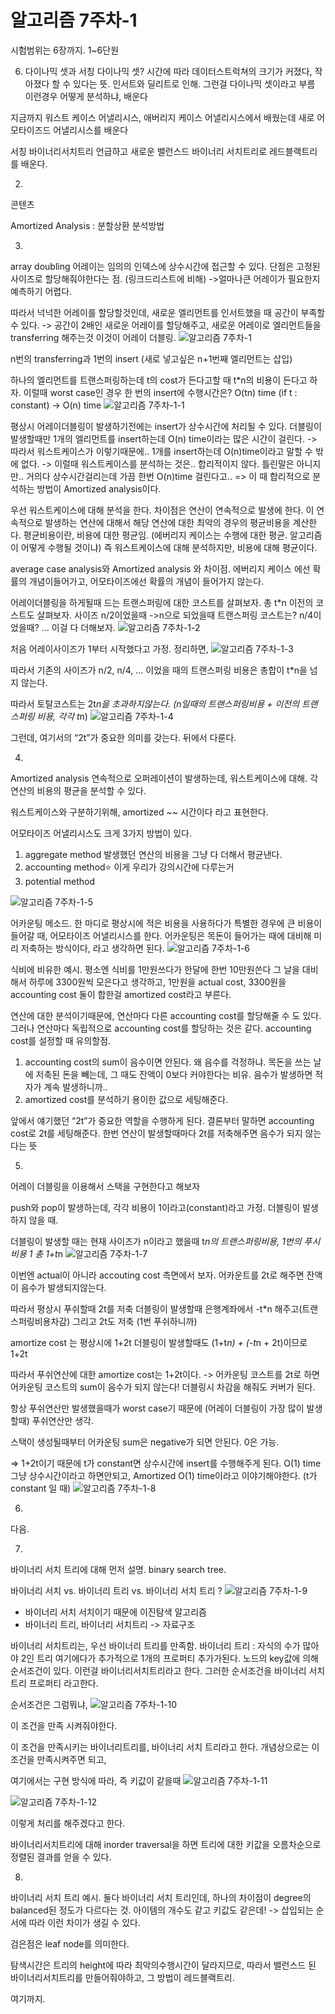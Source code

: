 # 알고리즘 7주차-1

시험범위는 6장까지. 1~6단원

6. 다이나믹 셋과 서칭
다이나믹 셋?
시간에 따라 데이터스트럭쳐의 크기가 커졌다, 작아졌다 할 수 있다는 뜻. 인서트와 딜리트로 인해.
그런걸 다이나믹 셋이라고 부름
이런경우 어떻게 분석하냐, 배운다

지금까지 워스트 케이스 어낼리시스, 애버리지 케이스 어낼리시스에서 배웠는데
새로 어모타이즈드 어낼리시스를 배운다

서칭
바이너리서치트리 언급하고
새로운 밸런스드 바이너리 서치트리로 레드블랙트리를 배운다.

2)
콘텐츠 

Amortized Analysis : 분할상환 분석방법

3)
array doubling
어레이는 임의의 인덱스에 상수시간에 접근할 수 있다.
단점은 고정된 사이즈로 할당해줘야한다는 점. (링크드리스트에 비해)
->얼마나큰 어레이가 필요한지 예측하기 어렵다.

따라서 넉넉한 어레이를 할당할것인데,
새로운 엘리먼트를 인서트했을 때 공간이 부족할 수 있다.
-> 공간이 2배인 새로운 어레이를 할당해주고, 새로운 어레이로 엘리먼트들을 transferring 해주는것
이것이 어레이 더블링.
![알고리즘 7주차-1](images/알고리즘%207주차-1.png)

n번의 transferring과
1번의 insert (새로 넣고싶은 n+1번째 엘리먼트는 삽입)

하나의 엘리먼트를 트랜스퍼링하는데 t의 cost가 든다고할 때
t*n의 비용이 든다고 하자.
이럴때 worst case인 경우 한 번의 insert에 수행시간은?
O(tn) time (if t : constant) -> O(n) time
![알고리즘 7주차-1-1](images/알고리즘%207주차-1-1.png)

평상시 어레이더블링이 발생하기전에는 insert가 상수시간에 처리될 수 있다.
더블링이 발생할때만 1개의 엘리먼트를 insert하는데 O(n) time이라는 많은 시간이 걸린다.
-> 따라서 워스트케이스가 이렇기때문에.. 1개를 insert하는데 O(n)time이라고 말할 수 밖에 없다.
-> 이럴때 워스트케이스를 분석하는 것은.. 합리적이지 않다. 틀린말은 아니지만..
거의다 상수시간걸리는데 가끔 한번 O(n)time 걸린다고..
=> 이 때 합리적으로 분석하는 방법이 Amortized analysis이다.

우선 워스트케이스에 대해 분석을 한다.
차이점은 연산이 연속적으로 발생에 한다.
이 연속적으로 발생하는 연산에 대해서 해당 연산에 대한 최악의 경우의 평균비용을 계산한다.
평균비용이란, 비용에 대한 평균임. (에버리지 케이스는 수행에 대한 평균. 알고리즘이 어떻게 수행될 것이냐)
즉 워스트케이스에 대해 분석하지만, 비용에 대해 평균이다.

average case analysis와 Amortized analysis 와 차이점.
에버리지 케이스 에선 확률의 개념이들어가고,
어모타이즈에선 확률의 개념이 들어가지 않는다.

어레이더블링을 하게될때 드는 트랜스퍼링에 대한 코스트를 살펴보자.
총 t*n
이전의 코스트도 살펴보자.
사이즈 n/2이었을때 ->n으로 되었을때 트랜스퍼링 코스트는?
n/4이었을때?
…
이걸 다 더해보자.
![알고리즘 7주차-1-2](images/알고리즘%207주차-1-2.png)

처음 어레이사이즈가 1부터 시작했다고 가정.
정리하면,
![알고리즘 7주차-1-3](images/알고리즘%207주차-1-3.png)

따라서 기존의 사이즈가 n/2, n/4, … 이었을 때의 트랜스퍼링 비용은 총합이 t*n을 넘지 않는다.

따라서 토탈코스트는 2t*n을 초과하지않는다. (n일때의 트랜스퍼링비용 + 이전의 트랜스퍼링 비용, 각각 t*n)
![알고리즘 7주차-1-4](images/알고리즘%207주차-1-4.png)

그런데, 여기서의 “2t”가 중요한 의미를 갖는다. 뒤에서 다룬다.

4)
Amortized analysis
연속적으로 오퍼레이션이 발생하는데, 워스트케이스에 대해.
각 연산의 비용의 평균을 분석할 수 있다.

워스트케이스와 구분하기위해, amortized ~~ 시간이다 라고 표현한다.

어모타이즈 어낼리시스도 크게 3가지 방법이 있다.
1. aggregate method 발생했던 연산의 비용을 그냥 다 더해서 평균낸다.
2. accounting method⭐️ 이게 우리가 강의시간에 다루는거
3. potential method

![알고리즘 7주차-1-5](images/알고리즘%207주차-1-5.png)

어카운팅 메소드.
한 마디로 평상시에 적은 비용을 사용하다가 특별한 경우에 큰 비용이 들어갈 때, 어모타이즈 어낼리시스를 한다.
어카운팅은 목돈이 들어가는 때에 대비해 미리 저축하는 방식이다, 라고 생각하면 된다.
![알고리즘 7주차-1-6](images/알고리즘%207주차-1-6.png)

식비에 비유한 예시.
평소엔 식비를 1만원쓰다가 한달에 한번 10만원쓴다
그 날을 대비해서 하루에 3300원씩 모은다고 생각하고,
1만원을 actual cost, 3300원을 accounting cost
둘이 합한걸 amortized cost라고 부른다.

연산에 대한 분석이기때문에, 연산마다 다른 accounting cost를 할당해줄 수 도 있다.
그러나 연산마다 독립적으로 accounting cost를 할당하는 것은 같다.
accounting cost를 설정할 때 유의할점.
1. accounting cost의 sum이 음수이면 안된다. 왜 음수를 걱정하냐. 목돈을 쓰는 날에 저축된 돈을 빼는데, 그 때도 잔액이 0보다 커야한다는 비유. 음수가 발생하면 적자가 계속 발생하니까..
2. amortized cost를 분석하기 용이한 값으로 세팅해준다.

앞에서 얘기했던 “2t”가 중요한 역할을 수행하게 된다.
결론부터 말하면 accounting cost로 2t를 세팅해준다.
한번 연산이 발생할때마다 2t를 저축해주면 음수가 되지 않는다는 뜻

5)
어레이 더블링을 이용해서 스택을 구현한다고 해보자

push와 pop이 발생하는데, 각각 비용이 1이라고(constant)라고 가정. 더블링이 발생하지 않을 때.

더블링이 발생할 때는 현재 사이즈가 n이라고 했을때 t*n의 트랜스퍼링비용, 1번의 푸시비용 1
총 1+t*n
![알고리즘 7주차-1-7](images/알고리즘%207주차-1-7.png)

이번엔 actual이 아니라 accouting cost 측면에서 보자.
어카운트를 2t로 해주면 잔액이 음수가 발생되지않는다.

따라서 평상시 푸쉬할때 2t를 저축
더블링이 발생할때 은행계좌에서 -t*n 해주고(트랜스퍼링비용차감) 그리고 2t도 저축 (1번 푸쉬하니까)

amortize cost 는 
평상시에 1+2t
더블링이 발생할때도 (1+t*n) + (-t*n + 2t)이므로 1+2t

따라서 푸쉬연산에 대한 amortize cost는 1+2t이다.
-> 어카운팅 코스트를 2t로 하면 어카운팅 코스트의 sum이 음수가 되지 않는다! 더블링시 차감을 해줘도 커버가 된다.

항상 푸쉬연산만 발생했을때가 worst case기 때문에 (어레이 더블링이 가장 많이 발생할때) 푸쉬연산만 생각.

스택이 생성될때부터 어카운팅 sum은 negative가 되면 안된다. 0은 가능.

=> 1+2t이기 때문에 t가 constant면 상수시간에 insert를 수행해주게 된다. O(1) time
그냥 상수시간이라고 하면안되고, Amortized O(1) time이라고 이야기해야한다. (t가 constant 일 때)
![알고리즘 7주차-1-8](images/알고리즘%207주차-1-8.png)

6)
다음.

7)
바이너리 서치 트리에 대해 먼저 설명.
binary search tree.

바이너리 서치 vs. 바이너리 트리 vs. 바이너리 서치 트리 ?
![알고리즘 7주차-1-9](images/알고리즘%207주차-1-9.png)

- 바이너리 서치 서치이기 때문에 이진탐색 알고리즘
- 바이너리 트리, 바이너리 서치트리 -> 자료구조

바이너리 서치트리는, 우선 바이너리 트리를 만족함. 
	바이너리 트리 : 자식의 수가 많아야 2인 트리
여기에다가 추가적으로 1개의 프로퍼티 추가가된다.
노드의 key값에 의해 순서조건이 있다.
이런걸 바이너리서치트리라고 한다.
그러한 순서조건을 바이너리 서치 트리 프로퍼티 라고한다.

순서조건은 그럼뭐냐,
![알고리즘 7주차-1-10](images/알고리즘%207주차-1-10.png)

이 조건을 만족 시켜줘야한다.

이 조건을 만족시키는 바이너리트리를, 바이너리 서치 트리라고 한다.
개념상으로는 이 조건을 만족시켜주면 되고,

여기에서는 구현 방식에 따라, 즉 키값이 같을때
![알고리즘 7주차-1-11](images/알고리즘%207주차-1-11.png)

![알고리즘 7주차-1-12](images/알고리즘%207주차-1-12.png)

이렇게 처리를 해주겠다고 한다.

바이너리서치트리에 대해 inorder traversal을 하면
트리에 대한 키값을 오름차순으로 정렬된 결과를 얻을 수 있다.

8)
바이너리 서치 트리 예시.
둘다 바이너리 서치 트리인데, 하나의 차이점이 degree의 balanced된 정도가 다르다는 것.
아이템의 개수도 같고 키값도 같은데!
-> 삽입되는 순서에 따라 이런 차이가 생길 수 있다.

검은점은 leaf node를 의미한다.

탐색시간은 트리의 height에 따라 최악의수행시간이 달라지므로,
따라서 밸런스드 된 바이너리서치트리를 만들어줘야하고,
그 방법이 레드블랙트리.

여기까지.

